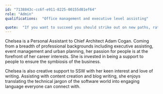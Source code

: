 ```yaml
---
id: "7138843c-cc6f-e911-8225-00155d01ef64"
role: "Admin"
qualifications:  "Office management and executive level assisting"

quote:  "If you want to succeed you should strike out on new paths, rather than travel the worn paths of accepted success - John D Rockefeller"
---
```


Chelsea is a Personal Assistant to Chief Architect Adam Cogan. Coming from a breadth of professional backgrounds including executive assisting, event management and urban planning, her passion for people is at the forefront of her career interests. She is invested in being a support to people to ensure the symbiosis of the business.   

Chelsea is also creative support to SSW with her keen interest and love of writing. Assisting with content creation and blog writing, she enjoys translating the technical jargon of the software world into engaging language everyone can connect with.  